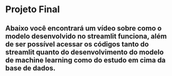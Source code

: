 <H1> Projeto Final </H1>
<H2> Abaixo você encontrará um vídeo sobre como o modelo desenvolvido no streamlit funciona, além de ser possível acessar os códigos tanto do streamlit quanto do desenvolvimento do modelo de machine learning como do estudo em cima da base de dados. </H2>
